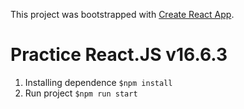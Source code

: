 This project was bootstrapped with [Create React App](https://github.com/facebook/create-react-app).

# Practice React.JS v16.6.3

1. Installing dependence
`
$npm install
`
2. Run project
`
$npm run start
`
